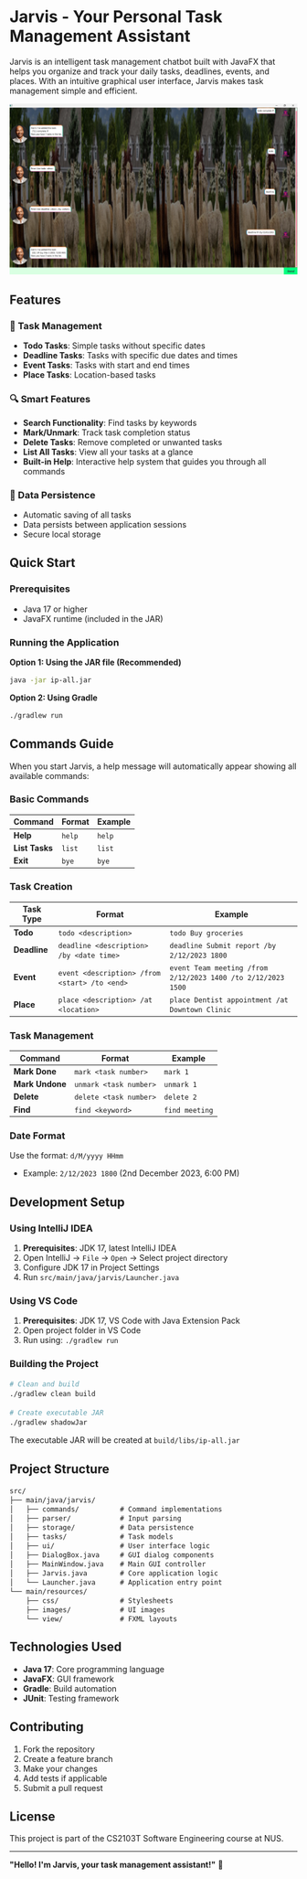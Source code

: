 # Jarvis - Your Personal Task Management Assistant

Jarvis is an intelligent task management chatbot built with JavaFX that helps you organize and track your daily tasks, deadlines, events, and places. With an intuitive graphical user interface, Jarvis makes task management simple and efficient.

![Jarvis GUI Screenshot](docs/Ui.png)

## Features

### 📝 Task Management
- **Todo Tasks**: Simple tasks without specific dates
- **Deadline Tasks**: Tasks with specific due dates and times
- **Event Tasks**: Tasks with start and end times
- **Place Tasks**: Location-based tasks

### 🔍 Smart Features
- **Search Functionality**: Find tasks by keywords
- **Mark/Unmark**: Track task completion status
- **Delete Tasks**: Remove completed or unwanted tasks
- **List All Tasks**: View all your tasks at a glance
- **Built-in Help**: Interactive help system that guides you through all commands

### 💾 Data Persistence
- Automatic saving of all tasks
- Data persists between application sessions
- Secure local storage

## Quick Start

### Prerequisites
- Java 17 or higher
- JavaFX runtime (included in the JAR)

### Running the Application

**Option 1: Using the JAR file (Recommended)**
```bash
java -jar ip-all.jar
```

**Option 2: Using Gradle**
```bash
./gradlew run
```

## Commands Guide

When you start Jarvis, a help message will automatically appear showing all available commands:

### Basic Commands
| Command | Format | Example |
|---------|--------|---------|
| **Help** | `help` | `help` |
| **List Tasks** | `list` | `list` |
| **Exit** | `bye` | `bye` |

### Task Creation
| Task Type | Format | Example |
|-----------|--------|---------|
| **Todo** | `todo <description>` | `todo Buy groceries` |
| **Deadline** | `deadline <description> /by <date time>` | `deadline Submit report /by 2/12/2023 1800` |
| **Event** | `event <description> /from <start> /to <end>` | `event Team meeting /from 2/12/2023 1400 /to 2/12/2023 1500` |
| **Place** | `place <description> /at <location>` | `place Dentist appointment /at Downtown Clinic` |

### Task Management
| Command | Format | Example |
|---------|--------|---------|
| **Mark Done** | `mark <task number>` | `mark 1` |
| **Mark Undone** | `unmark <task number>` | `unmark 1` |
| **Delete** | `delete <task number>` | `delete 2` |
| **Find** | `find <keyword>` | `find meeting` |

### Date Format
Use the format: `d/M/yyyy HHmm`
- Example: `2/12/2023 1800` (2nd December 2023, 6:00 PM)

## Development Setup

### Using IntelliJ IDEA
1. **Prerequisites**: JDK 17, latest IntelliJ IDEA
2. Open IntelliJ → `File` → `Open` → Select project directory
3. Configure JDK 17 in Project Settings
4. Run `src/main/java/jarvis/Launcher.java`

### Using VS Code
1. **Prerequisites**: JDK 17, VS Code with Java Extension Pack
2. Open project folder in VS Code
3. Run using: `./gradlew run`

### Building the Project
```bash
# Clean and build
./gradlew clean build

# Create executable JAR
./gradlew shadowJar
```

The executable JAR will be created at `build/libs/ip-all.jar`

## Project Structure
```
src/
├── main/java/jarvis/
│   ├── commands/          # Command implementations
│   ├── parser/            # Input parsing
│   ├── storage/           # Data persistence
│   ├── tasks/             # Task models
│   ├── ui/                # User interface logic
│   ├── DialogBox.java     # GUI dialog components
│   ├── MainWindow.java    # Main GUI controller
│   ├── Jarvis.java        # Core application logic
│   └── Launcher.java      # Application entry point
└── main/resources/
    ├── css/               # Stylesheets
    ├── images/            # UI images
    └── view/              # FXML layouts
```

## Technologies Used
- **Java 17**: Core programming language
- **JavaFX**: GUI framework
- **Gradle**: Build automation
- **JUnit**: Testing framework

## Contributing
1. Fork the repository
2. Create a feature branch
3. Make your changes
4. Add tests if applicable
5. Submit a pull request

## License
This project is part of the CS2103T Software Engineering course at NUS.

---

**"Hello! I'm Jarvis, your task management assistant!"** 🤖
